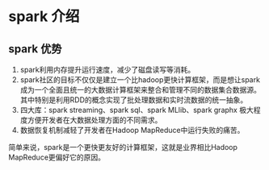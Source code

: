 # spark 介绍

## spark 优势

1. spark利用内存提升运行速度，减少了磁盘读写等消耗。
2. spark社区的目标不仅仅是建立一个比hadoop更快计算框架，而是想让spark成为一个全面且统一的大数据计算框架来整合和管理不同的数据集合数据源。其中特别是利用RDD的概念实现了批处理数据和实时流数据的统一抽象。
3. 四大库：spark streaming、spark sql、spark MLlib、spark graphx 极大程度方便开发者在大数据处理方面的不同需求。
4. 数据恢复机制减轻了开发者在Hadoop MapReduce中运行失败的痛苦。

简单来说，spark是一个更快更友好的计算框架，这就是业界相比Hadoop MapReduce更偏好它的原因。